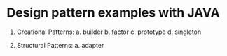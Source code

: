 # Design pattern examples with JAVA

1. Creational Patterns:
	a. builder
	b. factor
	c. prototype
	d. singleton

2. Structural Patterns:
	a. adapter	